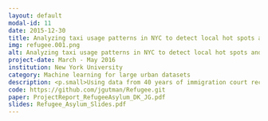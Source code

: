```yaml
---
layout: default
modal-id: 11
date: 2015-12-30
title: Analyzing taxi usage patterns in NYC to detect local hot spots and dead zones
img: refugee.001.png
alt: Analyzing taxi usage patterns in NYC to detect local hot spots and dead zones
project-date: March - May 2016
institution: New York University
category: Machine learning for large urban datasets
description: <p.small>Using data from 40 years of immigration court records in asylum decisions, we built an anomaly detection system to predict the probability of immigration judges granting asylum to families of asylum seekers given the characteristics of the refugee, case, and judge, and recent and immediate asylum decision history. We built predictive models using Adaboost, support vector machines, and other classification models to optimize prediction and recall across all judges. We were particularly interested in measuring streak avoidance behavior in judges’ decision-making and identifying judges whose behavior systematically deviated from expected voting patterns in asylum decisions involving particular refugee ethnicities and countries of origin. </p> <p.small>Fairly extensive missing data necessitated use of multiple imputation in developing the candidate models for the analysis. A hierachical non-parametric model was developed using families nested in judges nested in courts nested in districts. A complete lack of variation at the within-family level motivated the use of families of asylum-seekers as the smallest unit of analysis, rather than individuals. Adaboost and linear support vector machines yielded the lowest mean error across all classes of models when optimizing for the F1-measure on asylum grants.</p> <p.small>In refining these analyses we developed a technique for predicting the expected behavior of an individual judge from the collective decision-making behavior of all other judges, using the multilevel structure to weight the prediction more heavily towards judges closer to the target judge in the hierarchy. We used these weighted predictions to flag judges whose asylum granting decisions did not conform to the "collective wisdom" prediction of the system as a whole. A key finding in our analysis was that decision records which preceded the target case by over a year showed almost no interdependence either within or across judges, as the factors which contribute to reasonable decision-making behavior in asylum cases typically changed too drastically within a year to be informative for time lags greater than one year.</p> <p.small>The analyses and models used in this project were all written in Python using the scikit-learn library for machine learning and statistical modeling. Sensitive and confidential datasets provided by researchers at the National Bureau of Economic Research. Additional features merged from open data obtained from the U.N. High Commissioner for Refugees and World Bank databases.</p>
code: https://github.com/jgutman/Refugee.git
paper: ProjectReport_RefugeeAsylum_DK_JG.pdf
slides: Refugee_Asylum_Slides.pdf
---
```

